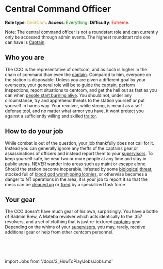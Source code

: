 # Central Command Officer
**Role type**: <font color= "#D4AF37">CentCom</font>. **Access**: <font color="green">Everything</font>. **Difficulty**: <font color="Red">Extreme</font>.



Note: The central command officer is not a roundstart role and can currently only be accessed through admin events. The highest roundstart role one can have is [Captain](\3_HowToPlay\Jobs\Command_roles\Captain.md).


## Who you are

The CCO is the representative of centcom, and as such is higher in the chain of command than even the [captain](\3_HowToPlay\Jobs\Command_roles\Captain.md). Compared to him, everyone on the station is disposable. Unless you are given a different goal by your [overseers](\3_HowToPlay\Jobs\Protagonist_roles\Special\Admin.md), your general role will be to guide the [captain](\3_HowToPlay\Jobs\Command_roles\Captain.md), perform inspections, report situations to centcom, and get the hell out as fast as you can when [people start burning alive](\3_HowToPlay\Guides\General_guides\Battle-royale.md). You should not, under any circumstance, try and apprehend threats to the station yourself or put yourself in harms way. Your revolver, while strong, is meant as a self defense tool, and no matter what armor you have, it wont protect you against a sufficiently willing and skilled [traitor](\3_HowToPlay\Jobs\Antagonist_roles\Traitor.md).



## How to do your job

While combat is out of the question, your job thankfully does not call for it. Instead you can generally ignore any thefts of the captains gear,or assassinations of officers and instead report them to your [supervisors](\3_HowToPlay\Jobs\Protagonist_roles\Special\Admin.md). To keep yourself safe, be near two or more people at any time and stay in public areas. NEVER wander into areas such as maint or escape alone. Should the station become inoperable, infested by some [biological](\3_HowToPlay\Jobs\Antagonist_roles\Blob.md) [threat](\4_Univers\Mobs\Xenomorph.md), stocked full of [blood god worshipping loonies](Blood-cult.md), or otherwise becomes a danger to NT operations in the area, it is your job to report it so that the mess can be [cleaned up](\3_HowToPlay\Jobs\Protagonist_roles\Centcom_roles\Death-Squad.md) or [fixed](\3_HowToPlay\Jobs\Protagonist_roles\Centcom_roles\Emergency-Response-Team.md) by a specialized task force.



## Your gear

The CCO doesn't have much gear of his own, surprisingly. You have a bottle of Badmin Brew, A Mateba revolver which acts identically to the .357 revolvers, and a set of clothing that is just re-textured [captains](\3_HowToPlay\Jobs\Command_roles\Captain.md) gear. Depending on the whims of your [supervisors](\3_HowToPlay\Jobs\Protagonist_roles\Special\Admin.md), you may, rarely, receive additional gear or help from other centcom personnel.

  <br/>
<br/>
<br/>

import Jobs from '/docs/3_HowToPlay/Jobs/Jobs.md'

<Jobs />

